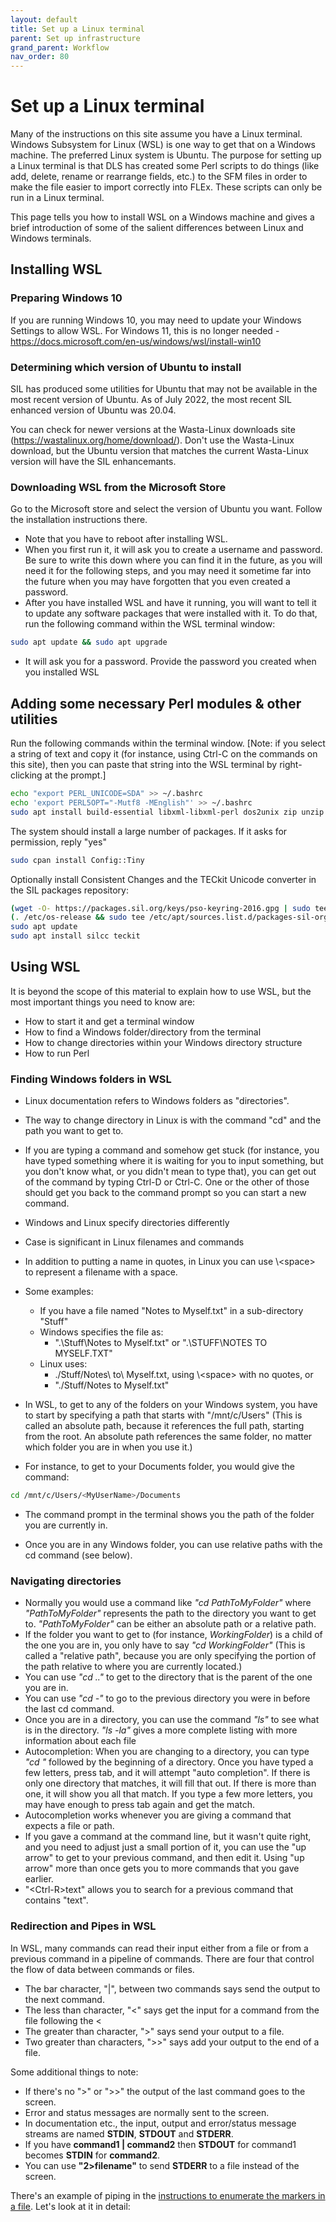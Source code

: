 ```yaml
---
layout: default
title: Set up a Linux terminal
parent: Set up infrastructure
grand_parent: Workflow
nav_order: 80
---
```

# Set up a Linux terminal

Many of the instructions on this site assume you have a Linux terminal.  Windows Subsystem for Linux (WSL) is one way to get that on a Windows machine.  The preferred Linux system is Ubuntu. The purpose for setting up a Linux terminal is that DLS has created some Perl scripts to do things (like add, delete, rename or rearrange fields, etc.) to the SFM files in order to make the file easier to import correctly into FLEx. These scripts can only be run in a Linux terminal.

This page tells you how to install WSL on a Windows machine and gives a brief introduction of some of the salient differences between Linux and Windows terminals.

## Installing WSL

### Preparing Windows 10
If you are running Windows 10, you may need to update your Windows Settings to allow WSL.  For Windows 11, this is no longer needed
    - <https://docs.microsoft.com/en-us/windows/wsl/install-win10>

### Determining which version of Ubuntu to install
SIL has produced some utilities for Ubuntu that may not be available in the most recent version of Ubuntu. As of July 2022, the most recent SIL enhanced version of Ubuntu was 20.04.

You can check for newer versions at the Wasta-Linux downloads site (<https://wastalinux.org/home/download/>). Don't use the Wasta-Linux download, but the Ubuntu version that matches the current Wasta-Linux version will have the SIL enhancemants.

### Downloading WSL from the Microsoft Store
Go to the Microsoft store and select the version of Ubuntu you want. Follow the installation instructions there.

 - Note that you have to reboot after installing WSL.
 - When you first run it, it will ask you to create a username and password.  Be sure to write this down where you can find it in the future, as you will need it for the following steps, and you may need it sometime far into the future when you may have forgotten that you even created a password.
 - After you have installed WSL and have it running, you will want to tell it to update any software packages that were installed with it.  To do that, run the following command within
the WSL terminal window:
```bash
sudo apt update && sudo apt upgrade
```
 - It will ask you for a password.  Provide the password you created when you installed WSL

## Adding some necessary Perl modules & other utilities

Run the following commands within the terminal window.  [Note:  if you select a string of text and copy it (for instance, using Ctrl-C on the commands on this site), then you can paste that string into the WSL terminal by right-clicking at the prompt.]
```bash
echo "export PERL_UNICODE=SDA" >> ~/.bashrc
echo 'export PERL5OPT="-Mutf8 -MEnglish"' >> ~/.bashrc
sudo apt install build-essential libxml-libxml-perl dos2unix zip unzip
```
The system should install a large number of packages. If it asks for permission, reply "yes"
```bash
sudo cpan install Config::Tiny
```
Optionally install  Consistent Changes and the TECkit Unicode converter in the SIL packages repository:
```bash
(wget -O- https://packages.sil.org/keys/pso-keyring-2016.gpg | sudo tee /etc/apt/trusted.gpg.d/pso-keyring-2016.gpg)&>/dev/null
(. /etc/os-release && sudo tee /etc/apt/sources.list.d/packages-sil-org.list>/dev/null <<< "deb http://packages.sil.org/$ID $VERSION_CODENAME main")
sudo apt update
sudo apt install silcc teckit
```

## Using WSL
It is beyond the scope of this material to explain how to use WSL, but the most important things you need to know are:
- How to start it and get a terminal window
- How to find a Windows folder/directory from the terminal
- How to change directories within your Windows directory structure
- How to run Perl

### Finding Windows folders in WSL
- Linux documentation refers to Windows folders as "directories".

- The way to change directory in Linux is with the command "cd" and the path you want to get to.

- If you are typing a command and somehow get stuck (for instance, you have typed something where it is waiting for you to input something, but you don't know what, or you didn't mean to type that), you can get out of the command by typing Ctrl-D or Ctrl-C.  One or the other of those should get you back to the command prompt so you can start a new command.

- Windows and Linux specify directories differently
- Case is significant in Linux filenames and commands
- In addition to putting a name in quotes, in Linux you can use \\\<space\> to represent a filename with a space.
- Some examples:
  - If you have a file named "Notes to Myself.txt" in a sub-directory "Stuff"
  - Windows specifies the file as:
    - ".\Stuff\Notes to Myself.txt" or ".\STUFF\NOTES TO MYSELF.TXT"
  - Linux uses:
    - ./Stuff/Notes\ to\ Myself.txt, using \\\<space> with no quotes, or
    - "./Stuff/Notes to Myself.txt"
- In WSL, to get to any of the folders on your Windows system, you have to start by specifying a path that starts with "/mnt/c/Users"  (This is called an absolute path, because it references the full path, starting from the root.  An absolute path references the same folder, no matter which folder you are in when you use it.)
- For instance, to get to your Documents folder, you would give the command:
```bash
cd /mnt/c/Users/<MyUserName>/Documents
```
- The command prompt in the terminal shows you the path of the folder you are currently in.

- Once you are in any Windows folder, you can use relative paths with the cd command (see below).

### Navigating directories
- Normally you would use a command like *"cd PathToMyFolder"* where *"PathToMyFolder"* represents the path to the directory you want to get to.  *"PathToMyFolder"* can be either an absolute path or a relative path.
- If the folder you want to get to (for instance, *WorkingFolder*) is a child of the one you are in, you only have to say *"cd WorkingFolder"*  (This is called a "relative path", because you are only specifying the portion of the path relative to where you are currently located.)
- You can use *"cd .."* to get to the directory that is the parent of the one you are in.
- You can use *"cd -"* to go to the previous directory you were in before the last cd command.
- Once you are in a directory, you can use the command *"ls"* to see what is in the directory. *"ls -la"* gives a more complete listing with more information about each file
- Autocompletion:  When you are changing to a directory, you can type *"cd&nbsp;"* followed by the beginning of a directory.  Once you have typed a few letters, press tab, and it will attempt "auto completion".  If there is only one directory that matches, it will fill that out.  If there is more than one, it will show you all that match.  If you type a few more letters, you may have enough to press tab again and get the match.
- Autocompletion works whenever you are giving a command that expects a file or path.
- If you gave a command at the command line, but it wasn't quite right, and you need to adjust just a small portion of it, you can use the "up arrow" to get to your previous command, and then edit it.  Using "up arrow" more than once gets you to more commands that you gave earlier.
- "\<Ctrl-R\>text" allows you to search for a previous command that contains "text".

### Redirection and Pipes in WSL
In WSL, many commands can read their input either from a file or from a previous command in a pipeline of commands. There are four that control the flow of data between commands or files.
- The bar character, "\|", between two commands says send the output to the next command.
- The less than character, "<" says get the input for a command from the file following the <
- The greater than character, ">" says send your output to a file.
- Two greater than characters, ">>" says add your output to the end of a file.

Some additional things to note:
- If there's no ">" or ">>" the output of the last command goes to the screen.
- Error and status messages are normally sent to the screen.
- In documentation etc., the input, output and error/status message streams are named **STDIN**, **STDOUT** and **STDERR**.
- If you have **command1 \| command2** then **STDOUT** for command1 becomes **STDIN** for **command2**.
- You can use **"2>filename"** to send **STDERR** to a file instead of the screen.

There's an example of piping in the [instructions to enumerate the markers in a file](badlink). Let's look at it in detail:

